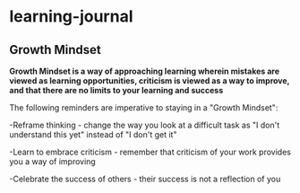 # learning-journal
## Growth Mindset
**Growth Mindset is a way of approaching learning wherein mistakes are viewed as learning opportunities, criticism is viewed as a way to improve, and that there are no limits to your learning and success**

The following reminders are imperative to staying in a "Growth Mindset":

-Reframe thinking - change the way you look at a difficult task as "I don't understand this yet" instead of "I don't get it"

-Learn to embrace criticism - remember that criticism of your work provides you a way of improving

-Celebrate the success of others - their success is not a reflection of you
